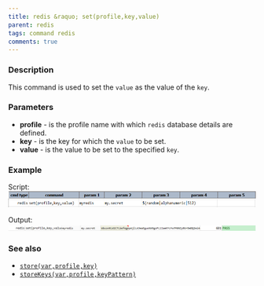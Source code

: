 ```yaml
---
title: redis &raquo; set(profile,key,value)
parent: redis
tags: command redis
comments: true
---
```


### Description
This command is used to set the `value` as the value of the `key`.

### Parameters
- **profile** - is the profile name with which `redis` database details are defined.
- **key** - is the key for which the `value` to be set.
- **value** - is the value to be set to the specified `key`. 

### Example
Script:
![](image/set_01.png)

Output:
![](image/set_02.png)

### See also

- [`store(var,profile,key)`](store(var,profile,key))
- [`storeKeys(var,profile,keyPattern)`](storeKeys(var,profile,keyPattern))